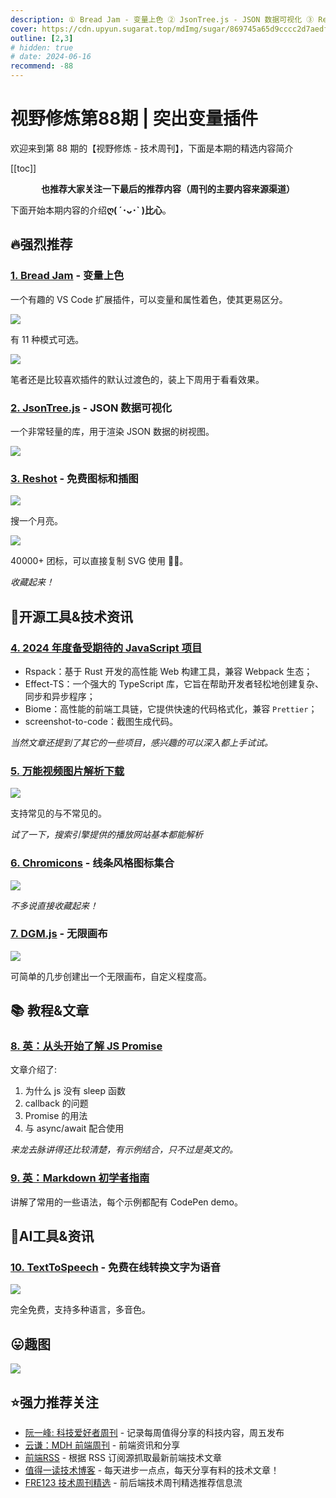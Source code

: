 ```yaml
---
description: ① Bread Jam - 变量上色 ② JsonTree.js - JSON 数据可视化 ③ Reshot - 免费图标和插图 ④ 2024 年度备受期待的 JavaScript 项目 ⑤ 万能视频图片解析下载 ⑥ Chromicons - 线条风格图标集合 ⑦ DGM.js - 无限画布 ⑧ 英：从头开始了解 JS Promise ⑨ 英：Markdown 初学者指南 ⑩ TextToSpeech - 免费在线转换文字为语音
cover: https://cdn.upyun.sugarat.top/mdImg/sugar/869745a65d9cccc2d7aedf9eed3ed330
outline: [2,3]
# hidden: true
# date: 2024-06-16
recommend: -88
---
```


# 视野修炼第88期 | 突出变量插件

欢迎来到第 88 期的【视野修炼 - 技术周刊】，下面是本期的精选内容简介

[[toc]]

<center>

**​也推荐大家关注一下最后的推荐内容（周刊的主要内容来源渠道）**

</center>

下面开始本期内容的介绍**ღ( ´･ᴗ･` )比心**。

## 🔥强烈推荐
### [1. Bread Jam](https://marketplace.visualstudio.com/items?itemName=tingcode.bread-jam#breadjam) - 变量上色

一个有趣的 VS Code 扩展插件，可以变量和属性着色，使其更易区分。

![](https://cdn.upyun.sugarat.top/mdImg/sugar/8a80bdc225ca47503397d5468728685b)

有 11 种模式可选。

![](https://cdn.upyun.sugarat.top/mdImg/sugar/74c2d43171bf9581b76fd8faba60d2e9)

笔者还是比较喜欢插件的默认过渡色的，装上下周用于看看效果。

### [2. JsonTree.js](https://github.com/williamtroup/JsonTree.js) - JSON 数据可视化

一个非常轻量的库，用于渲染 JSON 数据的树视图。

![](https://cdn.upyun.sugarat.top/mdImg/sugar/4bd2e1f1ba0783ff45d43f71252eb4ed)

### [3. Reshot](https://www.reshot.com/) - 免费图标和插图

![](https://cdn.upyun.sugarat.top/mdImg/sugar/052ebb2a21240e76b994896c152d78eb)

搜一个月亮。

![](https://cdn.upyun.sugarat.top/mdImg/sugar/6068c953b4f7d45af0dee043fb6b5f78)

40000+ 团标，可以直接复制 SVG 使用 👍🏻。

*收藏起来！*

## 🔧开源工具&技术资讯

### [4. 2024 年度备受期待的 JavaScript 项目](https://mp.weixin.qq.com/s/n8YsLPMuXp0DMAA-z4691A)

* Rspack：基于 Rust 开发的高性能 Web 构建工具，兼容 Webpack 生态；
* Effect-TS：一个强大的 TypeScript 库，它旨在帮助开发者轻松地创建复杂、同步和异步程序；
* Biome：高性能的前端工具链，它提供快速的代码格式化，兼容 `Prettier`；
* screenshot-to-code：截图生成代码。

*当然文章还提到了其它的一些项目，感兴趣的可以深入都上手试试。*

### [5. 万能视频图片解析下载](https://snapany.com/zh)

![](https://cdn.upyun.sugarat.top/mdImg/sugar/965ff22f2c3096254736759e4c0eed3d)

支持常见的与不常见的。

*试了一下，搜索引擎提供的播放网站基本都能解析*


### [6. Chromicons](https://lifeomic.github.io/chromicons.com/) - 线条风格图标集合

![](https://cdn.upyun.sugarat.top/mdImg/sugar/2b9e63c5cec377d765567858ed70a2e1)

*不多说直接收藏起来！*

### [7. DGM.js](https://github.com/dgmjs/dgmjs) - 无限画布

![](https://cdn.upyun.sugarat.top/mdImg/sugar/210439a5a5a8f416f2cd7bf014a8b06c)

可简单的几步创建出一个无限画布，自定义程度高。

## 📚 教程&文章
### [8. 英：从头开始了解 JS Promise](https://www.joshwcomeau.com/javascript/promises/)
文章介绍了:
1. 为什么 js 没有 sleep 函数
2. callback 的问题  
3. Promise 的用法
4. 与 async/await 配合使用

*来龙去脉讲得还比较清楚，有示例结合，只不过是英文的。*

### [9. 英：Markdown 初学者指南](https://piccalil.li/blog/a-quick-and-easy-guide-to-markdown/)

讲解了常用的一些语法，每个示例都配有 CodePen demo。


## 🤖AI工具&资讯
### [10. TextToSpeech](https://texttospeech.im/zh-CN) - 免费在线转换文字为语音

![](https://cdn.upyun.sugarat.top/mdImg/sugar/1b035e35e19852f3ad4c64ad2e0505d3)

完全免费，支持多种语言，多音色。

## 😛趣图

![](https://cdn.upyun.sugarat.top/mdImg/sugar/869745a65d9cccc2d7aedf9eed3ed330)

## ⭐️强力推荐关注

* [阮一峰: 科技爱好者周刊](https://www.ruanyifeng.com/blog/archives.html) - 记录每周值得分享的科技内容，周五发布
* [云谦：MDH 前端周刊](https://sorrycc.com/mdh/) - 前端资讯和分享
* [前端RSS](https://fed.chanceyu.com/) - 根据 RSS 订阅源抓取最新前端技术文章
* [值得一读技术博客](https://daily-blog.chlinlearn.top/) - 每天进步一点点，每天分享有料的技术文章！
* [FRE123 技术周刊精选](https://www.fre123.com/weekly) - 前后端技术周刊精选推荐信息流
